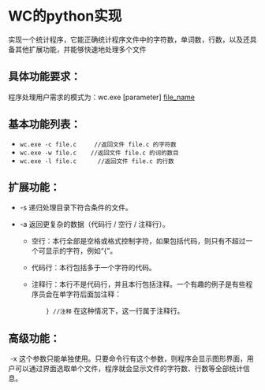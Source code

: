 # WC的python实现
​	实现一个统计程序，它能正确统计程序文件中的字符数，单词数，行数，以及还具备其他扩展功能，并能够快速地处理多个文件

## 具体功能要求：
程序处理用户需求的模式为：wc.exe [parameter] [file_name]

## 基本功能列表：

- `wc.exe -c file.c     //返回文件 file.c 的字符数`
- `wc.exe -w file.c    //返回文件 file.c 的词的数目  `
- `wc.exe -l file.c      //返回文件 file.c 的行数`

 ## 扩展功能：

- -s	递归处理目录下符合条件的文件。

- -a	返回更复杂的数据（代码行 / 空行 / 注释行）。

  - 空行：本行全部是空格或格式控制字符，如果包括代码，则只有不超过一个可显示的字符，例如“{”。

  - 代码行：本行包括多于一个字符的代码。

  - 注释行：本行不是代码行，并且本行包括注释。一个有趣的例子是有些程序员会在单字符后面加注释：

    `    } //注释`
    在这种情况下，这一行属于注释行。

[file_name]: 文件或目录名，可以处理一般通配符。

## 高级功能：

​	 -x	这个参数只能单独使用。只要命令行有这个参数，则程序会显示图形界面，用户可以通过界面选取单个文件，程序就会显示文件的字符数、行数等全部统计信息。



